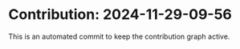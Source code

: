 # Contribution: 2024-11-29-09-56
This is an automated commit to keep the contribution graph active.
